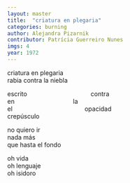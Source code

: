```yaml
---
layout: master
title:  "criatura en plegaria"
categories: burning
author: Alejandra Pizarnik
contributor: Patrícia Guerreiro Nunes
imgs: 4
year: 1972
---
```


criatura en plegaria  
rabia contra la niebla  

escrito                                     contra  
en                                               la  
el                                          opacidad  
crepúsculo  


no quiero ir  
nada más   
que hasta el fondo  
  

oh vida  
oh lenguaje  
oh isidoro  


